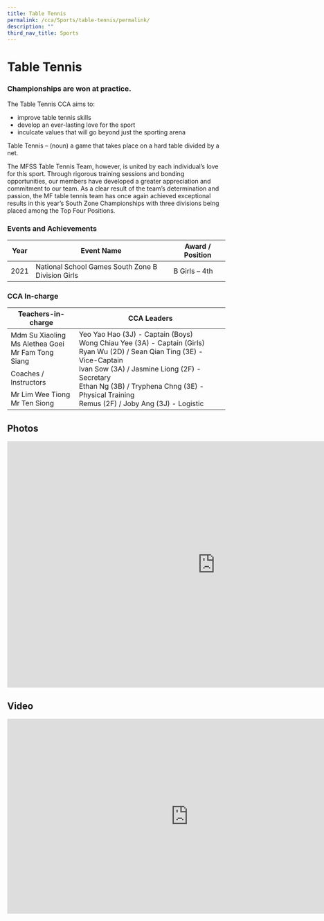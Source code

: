 ```yaml
---
title: Table Tennis
permalink: /cca/Sports/table-tennis/permalink/
description: ""
third_nav_title: Sports
---
```

Table Tennis
============

### Championships are won at practice.

The Table Tennis CCA aims to:

*   improve table tennis skills
*   develop an ever-lasting love for the sport
*   inculcate values that will go beyond just the sporting arena

Table Tennis – (noun) a game that takes place on a hard table divided by a net.

The MFSS Table Tennis Team, however, is united by each individual’s love for this sport. Through rigorous training sessions and bonding opportunities, our members have developed a greater appreciation and commitment to our team. As a clear result of the team’s determination and passion, the MF table tennis team has once again achieved exceptional results in this year’s South Zone Championships with three divisions being placed among the Top Four Positions.

### Events and Achievements

| Year | Event Name | Award / Position |
| --- | --- | --- |
| 2021 | National School Games South Zone B Division Girls | B Girls – 4th |

### CCA In-charge

<table>
<thead>
  <tr>
    <th>Teachers-in-charge</th>
    <th>CCA Leaders</th>
  </tr>
</thead>
<tbody>
  <tr>
    <td>Mdm Su Xiaoling<br>Ms Alethea Goei<br>Mr Fam Tong Siang</td>
    <td rowspan="3">Yeo Yao Hao (3J) - Captain (Boys)<br>Wong Chiau Yee (3A) - Captain (Girls)<br>Ryan Wu (2D) / Sean Qian Ting (3E) - Vice-Captain<br>Ivan Sow (3A) / Jasmine Liong (2F) - Secretary<br>Ethan Ng (3B) / Tryphena Chng (3E) - Physical Training<br>Remus (2F) / Joby Ang (3J) - Logistic</td>
  </tr>
  <tr>
    <td>Coaches / Instructors</td>
  </tr>
  <tr>
    <td>Mr Lim Wee Tiong<br>Mr Ten Siong</td>
  </tr>
</tbody>
</table>

Photos
------
<iframe allowfullscreen="true" height="569" width="960" frameborder="0" src="https://docs.google.com/presentation/d/e/2PACX-1vQOAJkoJPiqaehmsSwk7cdJOVqKks3_qfYpSZbpUyJZK4IaDktiMLl49OKk0Y7iMSEKATLPPQgkmBz6/embed?start=false&amp;loop=false&amp;delayms=3000"></iframe>

Video
-----
<iframe allowfullscreen="" allow="accelerometer; autoplay; clipboard-write; encrypted-media; gyroscope; picture-in-picture" frameborder="0" title="Mayflower Sec - Table Tennis 2020" src="https://www.youtube.com/embed/ww_pyv832JE" height="450" width="835"></iframe>
